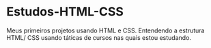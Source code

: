 # Estudos-HTML-CSS
Meus primeiros projetos usando HTML e CSS.
Entendendo a estrutura HTML/ CSS usando táticas de cursos nas quais estou estudando.
